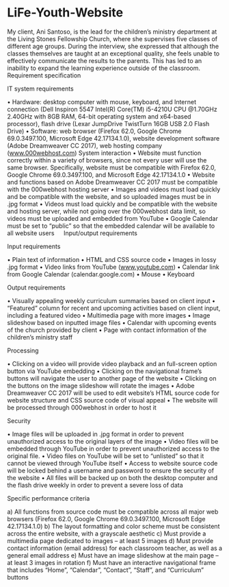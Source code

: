 # LiFe-Youth-Website

My client, Ani Santoso, is the lead for the children’s ministry department at the Living Stones Fellowship Church, where she supervises five classes of different age groups.  During the interview, she expressed that although the classes themselves are taught at an exceptional quality, she feels unable to effectively communicate the results to the parents.  This has led to an inability to expand the learning experience outside of the classroom.
Requirement specification

IT system requirements

•	Hardware: desktop computer with mouse, keyboard, and Internet connection (Dell Inspiron 5547 Intel(R) Core(TM) i5-4210U CPU @1.70GHz 2.40GHz with 8GB RAM, 64-bit operating system and x64-based processor), flash drive (Lexar JumpDrive TwistTurn 16GB USB 2.0 Flash Drive)
•	Software: web browser (Firefox 62.0, Google Chrome 69.0.3497.100, Microsoft Edge 42.17134.1.0), website development software (Adobe Dreamweaver CC 2017), web hosting company (www.000webhost.com)
System interaction
•	Website must function correctly within a variety of browsers, since not every user will use the same browser.  Specifically, website must be compatible with Firefox 62.0, Google Chrome 69.0.3497.100, and Microsoft Edge 42.17134.1.0
•	Website and functions based on Adobe Dreamweaver CC 2017 must be compatible with the 000webhost hosting server
•	Images and videos must load quickly and be compatible with the website, and so uploaded images must be in .jpg format
•	Videos must load quickly and be compatible with the website and hosting server, while not going over the 000webhost data limit, so videos must be uploaded and embedded from YouTube
•	Google Calendar must be set to “public” so that the embedded calendar will be available to all website users
 
Input/output requirements

Input requirements

•	Plain text of information
•	HTML and CSS source code
•	Images in lossy .jpg format
•	Video links from YouTube (www.youtube.com)
•	Calendar link from Google Calendar (calendar.google.com)
•	Mouse
•	Keyboard

Output requirements 

•	Visually appealing weekly curriculum summaries based on client input
•	“Featured” column for recent and upcoming activities based on client input, including a featured video
•	Multimedia page with more images
•	Image slideshow based on inputted image files
•	Calendar with upcoming events of the church provided by client
•	Page with contact information of the children’s ministry staff

Processing

•	Clicking on a video will provide video playback and an full-screen option button via YouTube embedding
•	Clicking on the navigational frame’s buttons will navigate the user to another page of the website
•	Clicking on the buttons on the image slideshow will rotate the images
•	Adobe Dreamweaver CC 2017 will be used to edit website’s HTML source code for website structure and CSS source code of visual appeal
•	The website will be processed through 000webhost in order to host it

Security

•	Image files will be uploaded in .jpg format in order to prevent unauthorized access to the original layers of the image
•	Video files will be embedded through YouTube in order to prevent unauthorized access to the original file.
•	Video files on YouTube will be set to “unlisted” so that it cannot be viewed through YouTube itself
•	Access to website source code will be locked behind a username and password to ensure the security of the website
•	All files will be backed up on both the desktop computer and the flash drive weekly in order to prevent a severe loss of data

 
Specific performance criteria

a)	All functions from source code must be compatible across all major web browsers (Firefox 62.0, Google Chrome 69.0.3497.100, Microsoft Edge 42.17134.1.0)
b)	The layout formatting and color scheme must be consistent across the entire website, with a grayscale aesthetic
c)	Must provide a multimedia page dedicated to images – at least 5 images
d)	Must provide contact information (email address) for each classroom teacher, as well as a general email address
e)	Must have an image slideshow at the main page – at least 3 images in rotation
f)	Must have an interactive navigational frame that includes “Home”, “Calendar”, “Contact”, “Staff”, and “Curriculum” buttons
